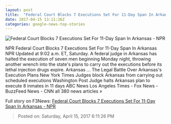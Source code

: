 ```yaml
---
layout: post
title:  "Federal Court Blocks 7 Executions Set For 11-Day Span In Arkansas - NPR"
date: 2017-04-15 13:11:26Z
categories: google-news-top-stories
---
```


![Federal Court Blocks 7 Executions Set For 11-Day Span In Arkansas - NPR](https://media.npr.org/assets/img/2017/04/14/arkan_wide-4f3dbb48ae89e6b44a7f8d5717c17be8bff9b17e.jpg?s=1400)

NPR Federal Court Blocks 7 Executions Set For 11-Day Span In Arkansas NPR Updated at 9:02 a.m. ET, Saturday. A federal judge in Arkansas has halted the execution of seven men beginning Monday night, throwing another wrench into the state's plans to carry out the executions before its lethal injection drugs expire. Arkansas ... The Legal Battle Over Arkansas's Execution Plans New York Times Judges block Arkansas from carrying out scheduled executions Washington Post Judge halts Arkansas plan to execute 8 inmates in 11 days ABC News Los Angeles Times - Fox News - BuzzFeed News - CNN all 380 news articles »


Full story on F3News: [Federal Court Blocks 7 Executions Set For 11-Day Span In Arkansas - NPR](http://www.f3nws.com/n/4WEZxC)

> Posted on: Saturday, April 15, 2017 6:11:26 PM
